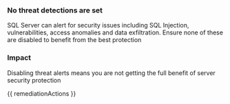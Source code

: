 
### No threat detections are set

SQL Server can alert for security issues including SQL Injection, vulnerabilities, access anomalies and data exfiltration. Ensure none of these are disabled to benefit from the best protection

### Impact
Disabling threat alerts means you are not getting the full benefit of server security protection

<!-- DO NOT CHANGE -->
{{ remediationActions }}

